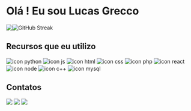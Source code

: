 <h1>Olá ! Eu sou Lucas Grecco</h1>
<div style="display:flex;">
  <img style="display:flex" src="https://github-readme-stats.vercel.app/api/top-langs/?username=lucvs07&layout=compact&langs_count=7&theme=nord"/>
  <img style="display:flex" src="https://streak-stats.demolab.com?user=lucvs07&theme=nord&border_radius=4&date_format=M%20j%5B%2C%20Y%5D" alt="GitHub Streak" /></a>
</div> 
<h2>Recursos que eu utilizo</h2>
  <div style="display: inline-block">
    <img align="center" alt="icon python" src="https://img.shields.io/badge/Python-3f76a5?style=for-the-badge&logo=python&logoColor=FFD43B" />
    <img align="center" alt="icon js" src="https://img.shields.io/badge/JavaScript-323330?style=for-the-badge&logo=javascript&logoColor=F7DF1E"/>
    <img align="center" alt="icon html" src="https://img.shields.io/badge/HTML5-E34F26?style=for-the-badge&logo=html5&logoColor=white"/>
    <img align="center" alt="icon css" src="https://img.shields.io/badge/CSS3-1572B6?style=for-the-badge&logo=css3&logoColor=white"/>
    <img align="center" alt="icon php" src="https://img.shields.io/badge/PHP-777BB4?style=for-the-badge&logo=php&logoColor=white"/>
    <img align="center" alt="icon react" src="https://img.shields.io/badge/React-20232A?style=for-the-badge&logo=react&logoColor=61DAFB" />
    <img align="center" alt="icon node" src="https://img.shields.io/badge/Node%20js-339933?style=for-the-badge&logo=nodedotjs&logoColor=white"/>
    <img align="center" alt="icon c++" src="https://img.shields.io/badge/C%2B%2B-00599C?style=for-the-badge&logo=c%2B%2B&logoColor=white"/>
    <img align="center" alt="icon mysql" src="https://img.shields.io/badge/MySQL-005C84?style=for-the-badge&logo=mysql&logoColor=white"/>
  </div>  
<h2>Contatos</h2>
<div style="display: inline-block">
  <a href = "mailto:lucas.rgrecco@gmail.com"><img src="https://img.shields.io/badge/Gmail-D14836?style=for-the-badge&logo=gmail&logoColor=white" target="_blank"></a>
  <a href="https://www.linkedin.com/in/lucas-rodrigues-grecco-689b08216/" target="_blank"><img src="https://img.shields.io/badge/-LinkedIn-%230077B5?style=for-the-badge&logo=linkedin&logoColor=white" target="_blank"></a>
  <a href="https://www.hackerrank.com/profile/lucas_rgrecco" target="_blank"><img src="https://img.shields.io/badge/-Hackerrank-2EC866?style=for-the-badge&logo=HackerRank&logoColor=white" target="_blank"></a> 
</div>
